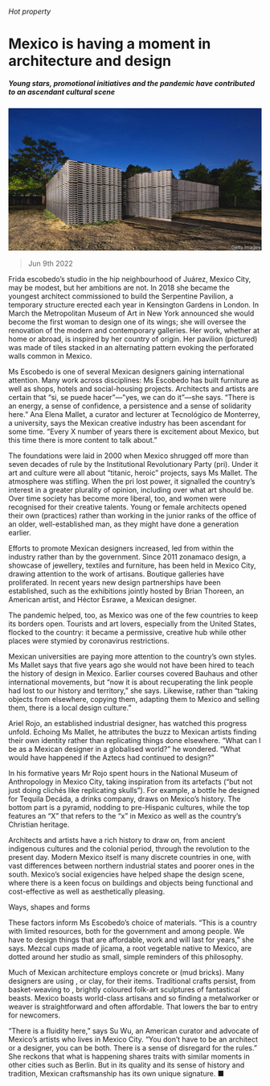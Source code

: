 ###### Hot property

# Mexico is having a moment in architecture and design 

##### Young stars, promotional initiatives and the pandemic have contributed to an ascendant cultural scene 

![image](images/20220611_CUP002.jpg) 

> Jun 9th 2022 

Frida escobedo’s studio in the hip neighbourhood of Juárez, Mexico City, may be modest, but her ambitions are not. In 2018 she became the youngest architect commissioned to build the Serpentine Pavilion, a temporary structure erected each year in Kensington Gardens in London. In March the Metropolitan Museum of Art in New York announced she would become the first woman to design one of its wings; she will oversee the renovation of the modern and contemporary galleries. Her work, whether at home or abroad, is inspired by her country of origin. Her pavilion (pictured) was made of tiles stacked in an alternating pattern evoking the perforated walls common in Mexico. 

Ms Escobedo is one of several Mexican designers gaining international attention. Many work across disciplines: Ms Escobedo has built furniture as well as shops, hotels and social-housing projects. Architects and artists are certain that “si, se puede hacer”—”yes, we can do it”—she says. “There is an energy, a sense of confidence, a persistence and a sense of solidarity here.” Ana Elena Mallet, a curator and lecturer at Tecnológico de Monterrey, a university, says the Mexican creative industry has been ascendant for some time. “Every X number of years there is excitement about Mexico, but this time there is more content to talk about.” 

The foundations were laid in 2000 when Mexico shrugged off more than seven decades of rule by the Institutional Revolutionary Party (pri). Under it art and culture were all about “titanic, heroic” projects, says Ms Mallet. The atmosphere was stifling. When the pri lost power, it signalled the country’s interest in a greater plurality of opinion, including over what art should be. Over time society has become more liberal, too, and women were recognised for their creative talents. Young or female architects opened their own  (practices) rather than working in the junior ranks of the office of an older, well-established man, as they might have done a generation earlier. 

Efforts to promote Mexican designers increased, led from within the industry rather than by the government. Since 2011 zonamaco design, a showcase of jewellery, textiles and furniture, has been held in Mexico City, drawing attention to the work of artisans. Boutique galleries have proliferated. In recent years new design partnerships have been established, such as the exhibitions jointly hosted by Brian Thoreen, an American artist, and Héctor Esrawe, a Mexican designer. 

The pandemic helped, too, as Mexico was one of the few countries to keep its borders open. Tourists and art lovers, especially from the United States, flocked to the country: it became a permissive, creative hub while other places were stymied by coronavirus restrictions.

Mexican universities are paying more attention to the country’s own styles. Ms Mallet says that five years ago she would not have been hired to teach the history of design in Mexico. Earlier courses covered Bauhaus and other international movements, but “now it is about recuperating the link people had lost to our history and territory,” she says. Likewise, rather than “taking objects from elsewhere, copying them, adapting them to Mexico and selling them, there is a local design culture.”

Ariel Rojo, an established industrial designer, has watched this progress unfold. Echoing Ms Mallet, he attributes the buzz to Mexican artists finding their own identity rather than replicating things done elsewhere. “What can I be as a Mexican designer in a globalised world?” he wondered. “What would have happened if the Aztecs had continued to design?” 

In his formative years Mr Rojo spent hours in the National Museum of Anthropology in Mexico City, taking inspiration from its artefacts (“but not just doing clichés like replicating skulls”). For example, a bottle he designed for Tequila Decáda, a drinks company, draws on Mexico’s history. The bottom part is a pyramid, nodding to pre-Hispanic cultures, while the top features an “X” that refers to the “x” in Mexico as well as the country’s Christian heritage. 

Architects and artists have a rich history to draw on, from ancient indigenous cultures and the colonial period, through the revolution to the present day. Modern Mexico itself is many discrete countries in one, with vast differences between northern industrial states and poorer ones in the south. Mexico’s social exigencies have helped shape the design scene, where there is a keen focus on buildings and objects being functional and cost-effective as well as aesthetically pleasing. 

Ways, shapes and forms

These factors inform Ms Escobedo’s choice of materials. “This is a country with limited resources, both for the government and among people. We have to design things that are affordable, work and will last for years,” she says. Mezcal cups made of jicama, a root vegetable native to Mexico, are dotted around her studio as small, simple reminders of this philosophy. 

Much of Mexican architecture employs concrete or (mud bricks). Many designers are using , or clay, for their items. Traditional crafts persist, from basket-weaving to , brightly coloured folk-art sculptures of fantastical beasts. Mexico boasts world-class artisans and so finding a metalworker or weaver is straightforward and often affordable. That lowers the bar to entry for newcomers.

“There is a fluidity here,” says Su Wu, an American curator and advocate of Mexico’s artists who lives in Mexico City. “You don’t have to be an architect or a designer, you can be both. There is a sense of disregard for the rules.” She reckons that what is happening shares traits with similar moments in other cities such as Berlin. But in its quality and its sense of history and tradition, Mexican craftsmanship has its own unique signature. ■

